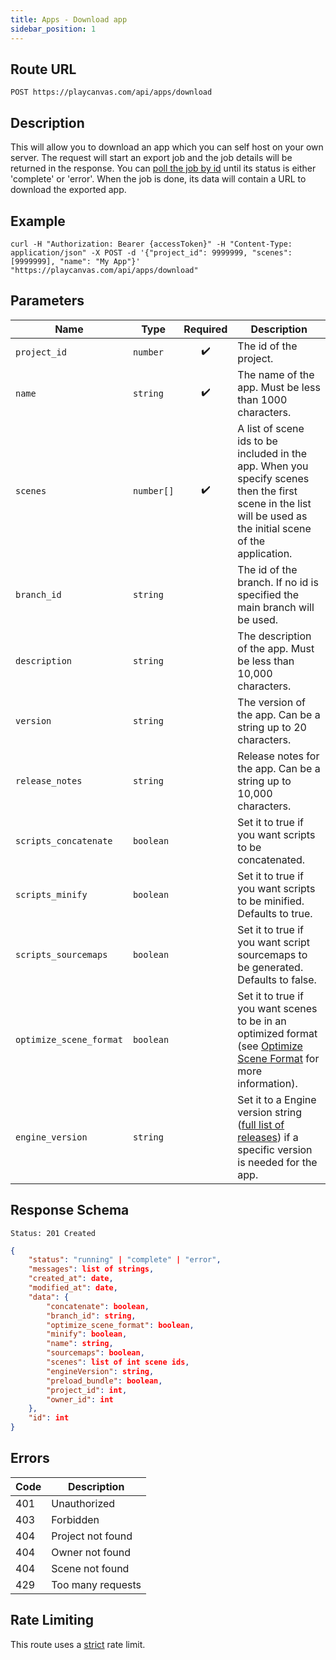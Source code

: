 ```yaml
---
title: Apps - Download app
sidebar_position: 1
---
```


## Route URL

```none
POST https://playcanvas.com/api/apps/download
```

## Description

This will allow you to download an app which you can self host on your own server. The request will start an export job and the job details will be returned in the response. You can [poll the job by id][2] until its status is either 'complete' or 'error'. When the job is done, its data will contain a URL to download the exported app.

## Example

```none
curl -H "Authorization: Bearer {accessToken}" -H "Content-Type: application/json" -X POST -d '{"project_id": 9999999, "scenes": [9999999], "name": "My App"}' "https://playcanvas.com/api/apps/download"
```

## Parameters

| Name                    | Type       | Required | Description                                                                                                                                                           |
| ----------------------- | ---------- | :------: | --------------------------------------------------------------------------------------------------------------------------------------------------------------------- |
| `project_id`            | `number`   | ✔️      | The id of the project.                                                                                                                                                |
| `name`                  | `string`   | ✔️      | The name of the app. Must be less than 1000 characters.                                                                                                               |
| `scenes`                | `number[]` | ✔️      | A list of scene ids to be included in the app. When you specify scenes then the first scene in the list will be used as the initial scene of the application.         |
| `branch_id`             | `string`   |          | The id of the branch. If no id is specified the main branch will be used.                                                                                             |
| `description`           | `string`   |          | The description of the app. Must be less than 10,000 characters.                                                                                                      |
| `version`               | `string`   |          | The version of the app. Can be a string up to 20 characters.                                                                                                          |
| `release_notes`         | `string`   |          | Release notes for the app. Can be a string up to 10,000 characters.                                                                                                   |
| `scripts_concatenate`   | `boolean`  |          | Set it to true if you want scripts to be concatenated.                                                                                                                |
| `scripts_minify`        | `boolean`  |          | Set it to true if you want scripts to be minified. Defaults to true.                                                                                                  |
| `scripts_sourcemaps`    | `boolean`  |          | Set it to true if you want script sourcemaps to be generated. Defaults to false.                                                                                      |
| `optimize_scene_format` | `boolean`  |          | Set it to true if you want scenes to be in an optimized format (see [Optimize Scene Format](/user-manual/optimization/optimizing-scene-format) for more information). |
| `engine_version`        | `string`   |          | Set it to a Engine version string ([full list of releases](https://github.com/playcanvas/engine/releases)) if a specific version is needed for the app.               |

## Response Schema

```none
Status: 201 Created
```

```json
{
    "status": "running" | "complete" | "error",
    "messages": list of strings,
    "created_at": date,
    "modified_at": date,
    "data": {
        "concatenate": boolean,
        "branch_id": string,
        "optimize_scene_format": boolean,
        "minify": boolean,
        "name": string,
        "sourcemaps": boolean,
        "scenes": list of int scene ids,
        "engineVersion": string,
        "preload_bundle": boolean,
        "project_id": int,
        "owner_id": int
    },
    "id": int
}
```

## Errors

| Code | Description       |
| ---- | ----------------- |
| 401  | Unauthorized      |
| 403  | Forbidden         |
| 404  | Project not found |
| 404  | Owner not found   |
| 404  | Scene not found   |
| 429  | Too many requests |

## Rate Limiting

This route uses a [strict][1] rate limit.

[1]: /user-manual/api#rate-limiting
[2]: /user-manual/api/job-get
